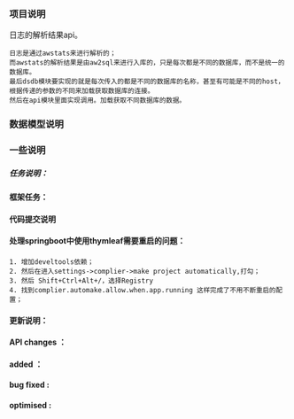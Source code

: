 ### 项目说明
  日志的解析结果api。
 ```
 日志是通过awstats来进行解析的；
 而awstats的解析结果是由aw2sql来进行入库的，只是每次都是不同的数据库，而不是统一的数据库。
 最后dsdb模块要实现的就是每次传入的都是不同的数据库的名称，甚至有可能是不同的host，
 根据传递的参数的不同来加载获取数据库的连接。
 然后在api模块里面实现调用。加载获取不同数据库的数据。

```
### 数据模型说明
  
### 一些说明
  
##### 任务说明：

    
#### 框架任务：
    

#### 代码提交说明
    

#### 处理springboot中使用thymleaf需要重启的问题：
    1. 增加develtools依赖；
    2. 然后在进入settings->complier->make project automatically,打勾；
    3. 然后 Shift+Ctrl+Alt+/，选择Registry
    4. 找到complier.automake.allow.when.app.running 这样完成了不用不断重启的配置；

#### 更新说明：

#### API changes ：

#### added ：

#### bug fixed :

#### optimised :

